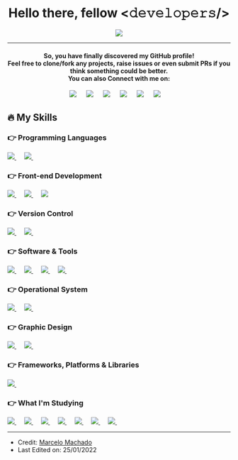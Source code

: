 <div align="center">
  
  <h1>Hello there, fellow <𝚍𝚎𝚟𝚎𝚕𝚘𝚙𝚎𝚛𝚜/></h1>
  <p align="center">
  <a href="https://github.com/DenverCoder1/readme-typing-svg"><img src="https://readme-typing-svg.herokuapp.com?lines=Software+Engineering+Student;Swift+Developer;Always%20searching%20new%20things&center=true&width=500&height=50"></a>
    
</p>
<hr/>
  
</div>
<div align="center">
  <h4>So, you have finally discovered my GitHub profile!<br>
Feel free to clone/fork any projects, raise issues or even submit PRs if you think something could be better.<br>
You can also Connect with me on: </h4>	
<a target="_blank" href="https://www.linkedin.com/in/marcelo-machado/"><img src="https://img.shields.io/badge/linkedin-%230077B5.svg?style=for-the-badge&logo=linkedin&logoColor=white"></img></a>
&emsp;
<a target="_blank" href="https://www.instagram.com/m.maachado/"
><img src="https://img.shields.io/badge/@m.maachado-%23E4405F.svg?style=for-the-badge&logo=Instagram&logoColor=white"></img></a>
&emsp;
<a target="_blank" href="mailto:mjoelmachadojr@gmail.com"
><img src="https://img.shields.io/badge/Gmail-D14836?style=for-the-badge&logo=gmail&logoColor=white"></img></a>
&emsp;
<a target="_blank" href="https://twitter.com/hayashilol1"><img src="https://img.shields.io/badge/@hayashilol1-%231DA1F2.svg?style=for-the-badge&logo=Twitter&logoColor=white"></img></a>
&emsp;
<a target="_blank" href="https://www.youtube.com/channel/UCCpLiRI83WjoYvnEs3Pl_fg"><img src="https://img.shields.io/badge/Dart Side-%23FF0000.svg?style=for-the-badge&logo=YouTube&logoColor=white"></img></a>
&emsp;
<a target="_blank" href="https://www.behance.net/mmachadojr"><img src="https://img.shields.io/badge/Behance-1769ff?style=for-the-badge&logo=behance&logoColor=white"></img></a>
&emsp;

</div>

## 🔥 My Skills

### 👉 Programming Languages

<p align="left">
  
  <a href="https://developer.apple.com/swift/">
    <img alt:"Swift" src="https://img.shields.io/badge/swift-F54A2A?style=for-the-badge&logo=swift&logoColor=white"/>
  </a>
 &emsp;
  
  <a href="https://www.ruby-lang.org/en/">
    <img alt:"Ruby" src="https://img.shields.io/badge/ruby-%23CC342D.svg?style=for-the-badge&logo=ruby&logoColor=white"/>
  </a>
 &emsp;

</p>
 
### 👉 Front-end Development

<p align="left">
  
  <a href="https://www.w3.org/html/">
    <img alt:"HTML5" src="https://img.shields.io/badge/html5-%23E34F26.svg?style=for-the-badge&logo=html5&logoColor=white"/>
  </a>
 &emsp;
  
  <a href="https://www.w3schools.com/css/default.asp">
    <img alt:"CSS3" src="https://img.shields.io/badge/css3-%231572B6.svg?style=for-the-badge&logo=css3&logoColor=white"/>
  </a>
 &emsp;
  
  <a href="https://developer.mozilla.org/en-US/docs/Web/JavaScript">
    <img alt:"JavaScript" src="https://img.shields.io/badge/javascript-%23323330.svg?style=for-the-badge&logo=javascript&logoColor=%23F7DF1E"/>
  </a>
    
</p>

### 👉 Version Control

<p align="left">
  
  <a href="https://github.com/">
    <img alt:"GitHub" src="https://img.shields.io/badge/github-%23121011.svg?style=for-the-badge&logo=github&logoColor=white"/>
  </a>
 &emsp;
  
  <a href="https://git-scm.com/">
    <img alt:"Git" src="https://img.shields.io/badge/git-%23F05033.svg?style=for-the-badge&logo=git&logoColor=white"/>
  </a>
 &emsp;
  
  
</p>

### 👉 Software & Tools

<p align="left">
  
   <a href="https://developer.apple.com/xcode/">
    <img alt:"XCode" src="https://img.shields.io/badge/Xcode-007ACC?style=for-the-badge&logo=Xcode&logoColor=white"/>
  </a>
 &emsp;
  
  <a href="https://code.visualstudio.com/">
    <img alt:"VSCode" src="https://img.shields.io/badge/Visual%20Studio%20Code-0078d7.svg?style=for-the-badge&logo=visual-studio-code&logoColor=white"/>
  </a>
 &emsp;
 
  <a href="https://www.adobe.com/">
    <img alt:"Adobe" src="https://img.shields.io/badge/adobe-%23FF0000.svg?style=for-the-badge&logo=adobe&logoColor=white"/>
  </a>
 &emsp;
 
  <a href="https://atom.io/">
    <img alt:"Atom" src="https://img.shields.io/badge/Atom-%2366595C.svg?style=for-the-badge&logo=atom&logoColor=white"/>
  </a>
 &emsp;
  
</p>

### 👉 Operational System

<p align="left">
  
  <a href="https://www.apple.com/macos/">
    <img alt:"MacOS" src="https://img.shields.io/badge/mac%20os-000000?style=for-the-badge&logo=macos&logoColor=F0F0F0"/>
  </a>
 &emsp;
  
  <a href="https://www.microsoft.com/en-us/windows/">
    <img alt:"Microsoft Windows" src="https://img.shields.io/badge/Windows-0078D6?style=for-the-badge&logo=windows&logoColor=white"/>
  </a>
 &emsp;  
 
</p>

### 👉 Graphic Design

<p align="left">
  
  <a href="https://www.adobe.com/products/photoshop.html">
    <img alt:"Adobe Photoshop" src="https://img.shields.io/badge/adobephotoshop-%2331A8FF.svg?style=for-the-badge&logo=adobephotoshop&logoColor=white"/>
  </a>
 &emsp;
  
  <a href="https://www.adobe.com/products/illustrator.html">
    <img alt:"Adobe Illustrator" src="https://img.shields.io/badge/adobeillustrator-%23FF9A00.svg?style=for-the-badge&logo=adobeillustrator&logoColor=white"/>
  </a>
 &emsp;  
  
</p>

### 👉 Frameworks, Platforms & Libraries

<p align="left">
  
  <a href="https://getbootstrap.com/">
    <img alt:"Bootstrap" src="https://img.shields.io/badge/bootstrap-%23563D7C.svg?style=for-the-badge&logo=bootstrap&logoColor=white"/>
  </a>
 &emsp;
  
</p>

### 👉 What I'm Studying

<p>
  
  <a href="https://rubyonrails.org/">
    <img alt:"Rails" src="https://img.shields.io/badge/rails-%23CC0000.svg?style=for-the-badge&logo=ruby-on-rails&logoColor=white"/>
  </a>
 &emsp;

  
  <a href="https://firebase.google.com/">
    <img alt:"Firebase" src="https://img.shields.io/badge/firebase-%23039BE5.svg?style=for-the-badge&logo=firebase"/>
  </a>
 &emsp;
  
  <a href="https://docs.microsoft.com/en-gb/dotnet/csharp/">
    <img alt:"C#" src="https://img.shields.io/badge/c%23-%23239120.svg?style=for-the-badge&logo=c-sharp&logoColor=white"/>
  </a>
 &emsp;
  
  <a href="https://dart.dev/">
    <img alt:"Dart" src="https://img.shields.io/badge/dart-%230175C2.svg?style=for-the-badge&logo=dart&logoColor=white"/>
  </a>
 &emsp;
  
  <a href="https://flutter.dev/?gclid=CjwKCAiA3L6PBhBvEiwAINlJ9OhGZpU3cOnsynOOP5PBgo7KA3hrVsKh_SrjhslLqGPh68pgs-_TSBoCYwsQAvD_BwE&gclsrc=aw.ds">
    <img alt:"Flutter" src="https://img.shields.io/badge/Flutter-%2302569B.svg?style=for-the-badge&logo=Flutter&logoColor=white"/>
  </a>
 &emsp;
  
  <a href="https://aws.amazon.com/?nc2=h_lg">
    <img alt:"AWS" src="https://img.shields.io/badge/AWS-%23FF9900.svg?style=for-the-badge&logo=amazon-aws&logoColor=white"/>
  </a>
 &emsp;
  
  <a href="https://www.jenkins.io/">
    <img alt:"Jenkins" src="https://img.shields.io/badge/jenkins-%232C5263.svg?style=for-the-badge&logo=jenkins&logoColor=white"/>
  </a>
 &emsp;

</p>
<hr/>
                     
* Credit: [Marcelo Machado](https://github.com/mmaachado)
* Last Edited on: 25/01/2022

